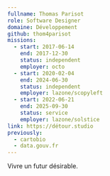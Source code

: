 ```yaml
---
fullname: Thomas Parisot
role: Software Designer
domaine: Développement
github: thom4parisot
missions:
  - start: 2017-06-14
    end: 2017-12-30
    status: independent
    employer: octo
  - start: 2020-02-04
    end: 2024-06-30
    status: independent
    employer: lazone/scopyleft
  - start: 2022-06-21
    end: 2025-09-30
    status: service
    employer: lazone/solstice
link: https://détour.studio
previously:
  - cartobio
  - data.gouv.fr
---
```

Vivre un futur désirable.
